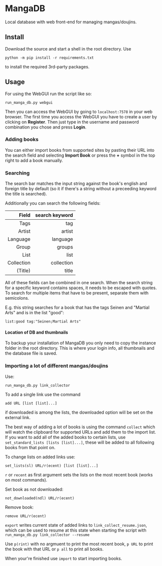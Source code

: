 # MangaDB
Local database with web front-end for managing mangas/doujins.

## Install
Download the source and start a shell in the root directory. Use
```
python -m pip install -r requirements.txt
```
to install the required 3rd-party packages.

## Usage
For using the WebGUI run the script like so:
```
run_manga_db.py webgui
```
Then you can access the WebGUI by going to `localhost:7578` in your web browser. The first time you access the WebGUI you have to create a user by clicking on **Register**. Then just type in the username and password combination you chose and press **Login**.

### Adding books
You can either import books from supported sites by pasting their URL into the search field and selecting **Import Book** or press the **+** symbol in the top right to add a book manually.

### Searching
The search bar matches the input string against the book's english and foreign title by default (so it if there's a string without a preceeding keyword the title is searched).

Additionally you can search the following fields:

| Field         | search keyword |
| -------------:| --------------:|
| Tags          | tag            |
| Artist        | artist         |
| Language      | language       |
| Group         | groups         |
| List          | list           |
| Collection    | collection     |
| (Title)       | title          |
All of these fields can be combined in one search. When the search string for a specific keyword contains spaces, it needs to be escaped with quotes. To search for multiple items that have to be present, separate them with semicolons.

E.g. this string searches for a book that has the tags Seinen and "Martial Arts" and is in the list "good":
```
list:good tag:"Seinen;Martial Arts"
```
#### Location of DB and thumbnails
To backup your installation of MangaDB you only need to copy the instance folder in the root directory. This is where your login info, all thumbnails and the database file is saved.

### Importing a lot of different mangas/doujins
Use:
```
run_manga_db.py link_collector
```
To add a single link use the command
```
add URL [list [list]...]
```
if downloaded is among the lists, the downloaded option will be set on the external link.

The best way of adding a lot of books is using the command `collect` which will watch the clipboard for supported URLs and add them to the import list. If you want to add all of the added books to certain lists, use `set_standard_lists [lists [list]...]`, these will be added to all following books from that point on.

To change lists on added links use:
```
set_lists(sl) URL/r(ecent) [list [list]...]
```
`r` or `recent` as first argument sets the lists on the most recent book (works on most commands).

Set book as not downloaded:
```
not_downloaded(ndl) URL/r(ecent)
```
Remove book:
```
remove URL/r(ecent)
```
`export` writes current state of added links to `link_collect_resume.json`, which can be used to resume at this state when starting the script with `run_manga_db.py link_collector --resume`

Use `p(rint)` with no argmuent to print the most recent book, `p URL` to print the book with that URL or `p all` to print all books.

When your're finished use `import` to start importing books.